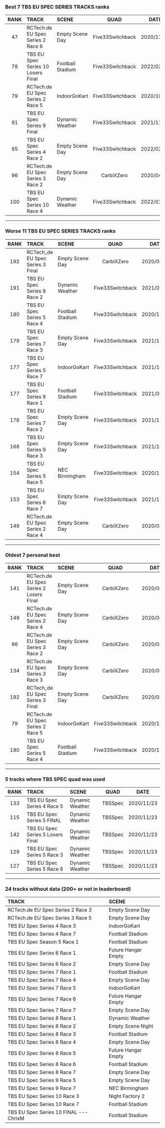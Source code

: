 ### Best 7 TBS EU SPEC SERIES TRACKS ranks
|RANK|TRACK|SCENE|QUAD|DATE|
|:---:|:---|:---|:---:|:---:|
|47|RCTech.de EU Spec Series 2 Race 6|Empty Scene Day|Five33Switchback|2020/11/13|
|78|TBS EU Spec Series 10 Losers Final|Football Stadium|Five33Switchback|2022/02/19|
|79|RCTech.de EU Spec Series 2 Race 5|IndoorGoKart|Five33Switchback|2020/10/01|
|91|TBS EU Spec Series 9 Final|Dynamic Weather|Five33Switchback|2021/11/15|
|95|TBS EU Spec Series 4 Race 2|Empty Scene Day|Five33Switchback|2022/02/15|
|96|RCTech.de EU Spec Series 3 Race 2|Empty Scene Day|CarbiXZero|2020/04/06|
|100|TBS EU Spec Series 10 Race 4|Dynamic Weather|Five33Switchback|2022/01/08|
---
### Worse 11 TBS EU SPEC SERIES TRACKS ranks
|RANK|TRACK|SCENE|QUAD|DATE|
|:---:|:---|:---|:---:|:---:|
|192|RCTech_de EU Spec Series 3 Final|Empty Scene Day|CarbiXZero|2020/04/21|
|191|TBS EU Spec Series 9 Race 2|Dynamic Weather|Five33Switchback|2021/09/18|
|180|TBS EU Spec Series 5 Race 4|Football Stadium|Five33Switchback|2020/11/03|
|179|TBS EU Spec Series 7 Race 3|Empty Scene Day|Five33Switchback|2021/12/17|
|177|TBS EU Spec Series 5 Race 7|IndoorGoKart|Five33Switchback|2021/10/07|
|177|TBS EU Spec Series 9 Race 1|Football Stadium|Five33Switchback|2021/09/16|
|176|TBS EU Spec Series 7 Race 2|Empty Scene Day|Five33Switchback|2021/12/20|
|168|TBS EU Spec Series 9 Race 3|Empty Scene Day|Five33Switchback|2021/10/03|
|154|TBS EU Spec Series 5 Race 5|NEC Birmingham|Five33Switchback|2020/11/04|
|153|TBS EU Spec Series 6 Race 7|Empty Scene Day|Five33Switchback|2021/12/17|
|149|RCTech.de EU Spec Series 2 Race 4|Empty Scene Day|CarbiXZero|2020/04/06|
---
### Oldest 7 personal best
|RANK|TRACK|SCENE|QUAD|DATE|
|:---:|:---|:---|:---:|:---:|
|141|RCTech.de EU Spec Series 2 Losers FInal|Empty Scene Day|CarbiXZero|2020/04/06|
|149|RCTech.de EU Spec Series 2 Race 4|Empty Scene Day|CarbiXZero|2020/04/06|
|96|RCTech.de EU Spec Series 3 Race 2|Empty Scene Day|CarbiXZero|2020/04/06|
|134|RCTech.de EU Spec Series 3 Race 3|Empty Scene Day|CarbiXZero|2020/04/06|
|192|RCTech_de EU Spec Series 3 Final|Empty Scene Day|CarbiXZero|2020/04/21|
|79|RCTech.de EU Spec Series 2 Race 5|IndoorGoKart|Five33Switchback|2020/10/01|
|180|TBS EU Spec Series 5 Race 4|Football Stadium|Five33Switchback|2020/11/03|
---
### 5 tracks where TBS SPEC quad was used
|RANK|TRACK|SCENE|QUAD|DATE|
|:---:|:---|:---|:---:|:---:|
|133|TBS EU Spec Series 4 Race 5|Dynamic Weather|TBSSpec|2020/11/23|
|115|TBS EU Spec Series 5 FINAL|Dynamic Weather|TBSSpec|2020/11/23|
|142|TBS EU Spec Series 5 Losers Final|Dynamic Weather|TBSSpec|2020/11/23|
|129|TBS EU Spec Series 5 Race 3|Dynamic Weather|TBSSpec|2020/11/23|
|127|TBS EU Spec Series 5 Race 6|Dynamic Weather|TBSSpec|2020/11/23|
---
### 24 tracks without data (200+ or not in leaderboard)
|TRACK|SCENE|
|:---|:---|
|RCTech.de EU Spec Series 2 Race 3|Empty Scene Day|
|RCTech.de EU Spec Series 3 Race 5|Empty Scene Day|
|TBS EU Spec Series 4 Race 3|IndoorGoKart|
|TBS EU Spec Series 4 Race 7|Football Stadium|
|TBS EU Spec Season 5 Race 1|Football Stadium|
|TBS EU Spec Series 6 Race 1|Future Hangar Empty|
|TBS EU Spec Series 6 Race 2|Empty Scene Day|
|TBS EU Spec Series 7 Race 1|Football Stadium|
|TBS EU Spec Series 7 Race 4|Empty Scene Day|
|TBS EU Spec Series 7 Race 5|IndoorGoKart|
|TBS EU Spec Series 7 Race 6|Future Hangar Empty|
|TBS EU Spec Series 7 Race 7|Empty Scene Day|
|TBS EU Spec Series 8 Race 1|Dynamic Weather|
|TBS EU Spec Series 8 Race 2|Empty Scene Night|
|TBS EU Spec Series 8 Race 3|Football Stadium|
|TBS EU Spec Series 8 Race 4|Empty Scene Day|
|TBS EU Spec Series 8 Race 5|Future Hangar Empty|
|TBS EU Spec Series 8 Race 6|Football Stadium|
|TBS EU Spec Series 8 Race 7|Empty Scene Day|
|TBS EU Spec Series 9 Race 5|Empty Scene Day|
|TBS EU Spec Series 9 Race 7|NEC Birmingham|
|TBS EU Spec Series 10 Race 3|Night Factory 2|
|TBS EU Spec Series 10 Race 7|Football Stadium|
|TBS EU Spec Series 10 FINAL --- ChrisM|Football Stadium|
